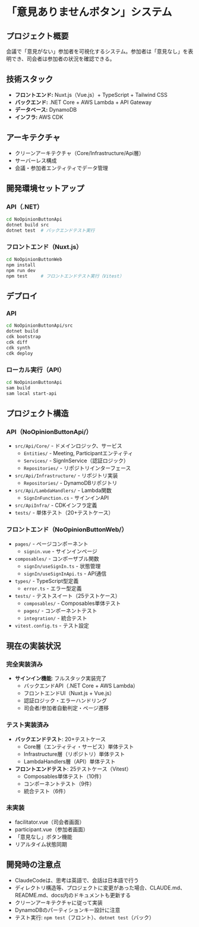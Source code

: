 # 「意見ありませんボタン」システム

## プロジェクト概要
会議で「意見がない」参加者を可視化するシステム。参加者は「意見なし」を表明でき、司会者は参加者の状況を確認できる。

## 技術スタック
- **フロントエンド:** Nuxt.js（Vue.js）+ TypeScript + Tailwind CSS
- **バックエンド:** .NET Core + AWS Lambda + API Gateway
- **データベース:** DynamoDB
- **インフラ:** AWS CDK

## アーキテクチャ
- クリーンアーキテクチャ（Core/Infrastructure/Api層）
- サーバーレス構成
- 会議・参加者エンティティでデータ管理

## 開発環境セットアップ

### API（.NET）
```bash
cd NoOpinionButtonApi
dotnet build src
dotnet test  # バックエンドテスト実行
```

### フロントエンド（Nuxt.js）
```bash
cd NoOpinionButtonWeb
npm install
npm run dev
npm test     # フロントエンドテスト実行（Vitest）
```

## デプロイ

### API
```bash
cd NoOpinionButtonApi/src
dotnet build
cdk bootstrap
cdk diff
cdk synth
cdk deploy
```

### ローカル実行（API）
```bash
cd NoOpinionButtonApi
sam build
sam local start-api
```

## プロジェクト構造

### API（NoOpinionButtonApi/）
- `src/Api/Core/` - ドメインロジック、サービス
  - `Entities/` - Meeting, Participantエンティティ
  - `Services/` - SignInService（認証ロジック）
  - `Repositories/` - リポジトリインターフェース
- `src/Api/Infrastructure/` - リポジトリ実装
  - `Repositories/` - DynamoDBリポジトリ
- `src/Api/LambdaHandlers/` - Lambda関数
  - `SignInFunction.cs` - サインインAPI
- `src/ApiInfra/` - CDKインフラ定義
- `tests/` - 単体テスト（20+テストケース）

### フロントエンド（NoOpinionButtonWeb/）
- `pages/` - ページコンポーネント
  - `signin.vue` - サインインページ
- `composables/` - コンポーザブル関数
  - `signIn/useSignIn.ts` - 状態管理
  - `signIn/useSignInApi.ts` - API通信
- `types/` - TypeScript型定義
  - `error.ts` - エラー型定義
- `tests/` - テストスイート（25テストケース）
  - `composables/` - Composables単体テスト
  - `pages/` - コンポーネントテスト
  - `integration/` - 統合テスト
- `vitest.config.ts` - テスト設定

## 現在の実装状況

### 完全実装済み
- **サインイン機能**: フルスタック実装完了
  - バックエンドAPI（.NET Core + AWS Lambda）
  - フロントエンドUI（Nuxt.js + Vue.js）
  - 認証ロジック・エラーハンドリング
  - 司会者/参加者自動判定・ページ遷移

### テスト実装済み
- **バックエンドテスト**: 20+テストケース
  - Core層（エンティティ・サービス）単体テスト
  - Infrastructure層（リポジトリ）単体テスト
  - LambdaHandlers層（API）単体テスト
- **フロントエンドテスト**: 25テストケース（Vitest）
  - Composables単体テスト（10件）
  - コンポーネントテスト（9件）
  - 統合テスト（6件）

### 未実装
- facilitator.vue（司会者画面）
- participant.vue（参加者画面）
- 「意見なし」ボタン機能
- リアルタイム状態同期

## 開発時の注意点
- ClaudeCodeは、思考は英語で、会話は日本語で行う
- ディレクトリ構造等、プロジェクトに変更があった場合、CLAUDE.md、README.md、docs内のドキュメントも更新する
- クリーンアーキテクチャに従って実装
- DynamoDBのパーティションキー設計に注意
- テスト実行: `npm test`（フロント）、`dotnet test`（バック）